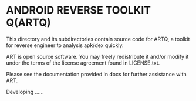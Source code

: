 ANDROID REVERSE TOOLKIT Q(ARTQ)
================================

This directory and its subdirectories contain source code for ARTQ,
a toolkit for reverse engineer to analysis apk/dex quickly.

ART is open source software. You may freely redistribute it and/or
modify it under the terms of the license agreement found in
LICENSE.txt.

Please see the documentation provided in docs for further
assistance with ART.

Developing ......
